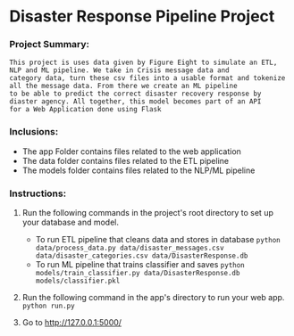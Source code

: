 # Disaster Response Pipeline Project

### Project Summary:
	This project is uses data given by Figure Eight to simulate an ETL, NLP and ML pipeline. We take in Crisis message data and 
    category data, turn these csv files into a usable format and tokenize all the message data. From there we create an ML pipeline
    to be able to predict the correct disaster recovery response by diaster agency. All together, this model becomes part of an API
    for a Web Application done using Flask
    
### Inclusions:

 - The app Folder contains files related to the web application
 - The data folder contains files related to the ETL pipeline
 - The models folder contains files related to the NLP/ML pipeline

### Instructions:
1. Run the following commands in the project's root directory to set up your database and model.

    - To run ETL pipeline that cleans data and stores in database
        `python data/process_data.py data/disaster_messages.csv data/disaster_categories.csv data/DisasterResponse.db`
    - To run ML pipeline that trains classifier and saves
        `python models/train_classifier.py data/DisasterResponse.db models/classifier.pkl`

2. Run the following command in the app's directory to run your web app.
    `python run.py`

3. Go to http://127.0.0.1:5000/
